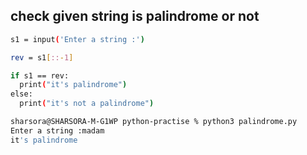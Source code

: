 ## check given string is palindrome or not

```sh
s1 = input('Enter a string :')

rev = s1[::-1]

if s1 == rev:
  print("it's palindrome")
else:
  print("it's not a palindrome")
```
```sh
sharsora@SHARSORA-M-G1WP python-practise % python3 palindrome.py
Enter a string :madam
it's palindrome
```

